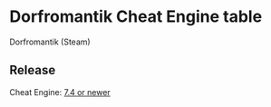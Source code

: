 # Dorfromantik Cheat Engine table  
Dorfromantik (Steam)  
 
## Release  
Cheat Engine: [7.4 or newer](https://github.com/cheat-engine/cheat-engine/releases)  
